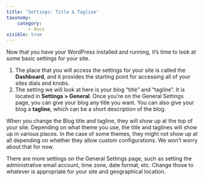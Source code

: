 ```yaml
---
title: 'Settings: Title & Tagline'
taxonomy:
    category:
        - docs
visible: true
---
```


Now that you have your WordPress installed and running, it’s time to look at some basic settings for your site.
1. The place that you will access the settings for your site is called the **Dashboard**, and it provides the starting point for accessing all of your sites dials and knobs.
2. The setting we will look at here is your blog “title” and “tagline”. It is located in **Settings > General**. Once you’re on the General Settings page, you can give your blog any title you want. You can also give your blog a **tagline**, which can be a short description of the blog.

When you change the Blog title and tagline, they will show up at the top of your site. Depending on what theme you use, the title and taglines will show up in various places. In the case of some themes, they might not show up at all depending on whether they allow custom configurations. We won’t worry about that for now.

There are more settings on the General Settings page, such as setting the administrative email account, time zone, date format, etc. Change those to whatever is appropriate for your site and geographical location.